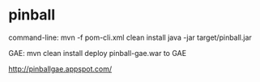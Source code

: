 pinball
=======

command-line:
mvn -f pom-cli.xml clean install
java -jar target/pinball.jar

GAE:
mvn clean install
deploy pinball-gae.war to GAE

http://pinballgae.appspot.com/
